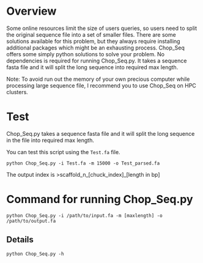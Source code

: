 # Overview
Some online resources limit the size of users queries, so users need to split the original sequence file into a set of smaller files. There are some solutions available for this problem, but they always require installing additional packages which might be an exhausting process. Chop_Seq offers some simply python solutions to solve your problem. No dependencies is required for running Chop_Seq.py. It takes a sequence fasta file and it will split the long sequence into required max length. 

Note: To avoid run out the memory of your own precious computer while processing large sequence file, I recommend you to use Chop_Seq on HPC clusters. 

# Test
Chop_Seq.py takes a sequence fasta file and it will split the long sequence in the file into required max length.

You can test this script using the ```Test.fa``` file.

```
python Chop_Seq.py -i Test.fa -m 15000 -o Test_parsed.fa
```
The output index is >scaffold_n_[chuck_index]_[length in bp]

# Command for running Chop_Seq.py
```
python Chop_Seq.py -i /path/to/input.fa -m [maxlength] -o /path/to/output.fa
```


## Details
```
python Chop_Seq.py -h
```